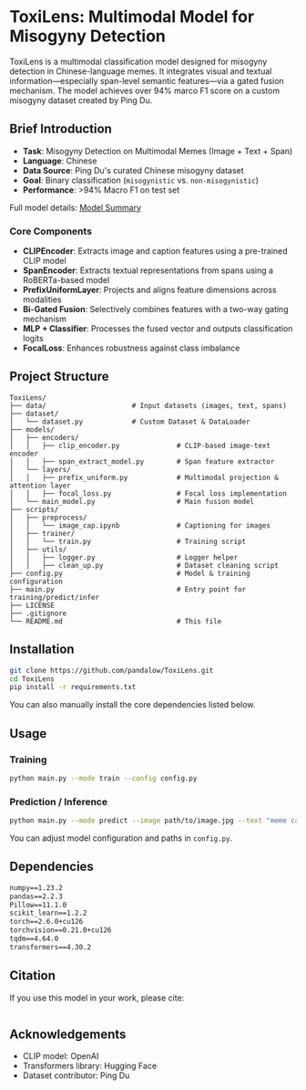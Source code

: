 # ToxiLens: Multimodal Model for Misogyny Detection

ToxiLens is a multimodal classification model designed for misogyny detection in Chinese-language memes. It integrates visual and textual information—especially span-level semantic features—via a gated fusion mechanism. The model achieves over 94% marco F1 score on a custom misogyny dataset created by Ping Du.

## Brief Introduction

- **Task**: Misogyny Detection on Multimodal Memes (Image + Text + Span)
- **Language**: Chinese
- **Data Source**: Ping Du's curated Chinese misogyny dataset
- **Goal**: Binary classification (`misogynistic` vs. `non-misogynistic`)
- **Performance**: >94% Macro F1 on test set

Full model details: [Model Summary](docs/model_summary.md)

### Core Components

- **CLIPEncoder**: Extracts image and caption features using a pre-trained CLIP model
- **SpanEncoder**: Extracts textual representations from spans using a RoBERTa-based model
- **PrefixUniformLayer**: Projects and aligns feature dimensions across modalities
- **Bi-Gated Fusion**: Selectively combines features with a two-way gating mechanism
- **MLP + Classifier**: Processes the fused vector and outputs classification logits
- **FocalLoss**: Enhances robustness against class imbalance

## Project Structure

```plaintext
ToxiLens/
├── data/                     # Input datasets (images, text, spans)
├── dataset/
│   └── dataset.py            # Custom Dataset & DataLoader
├── models/
│   ├── encoders/
│   │   ├── clip_encoder.py              # CLIP-based image-text encoder
│   │   ├── span_extract_model.py        # Span feature extractor
│   └── layers/
│   │   ├── prefix_uniform.py            # Multimodal projection & attention layer
│   │   ├── focal_loss.py                # Focal loss implementation
│   └── main_model.py                    # Main fusion model
├── scripts/
│   ├── preprocess/
│   │   └── image_cap.ipynb              # Captioning for images
│   ├── trainer/
│   │   └── train.py                     # Training script
│   ├── utils/
│   │   ├── logger.py                    # Logger helper
│   │   ├── clean_up.py                  # Dataset cleaning script
├── config.py                            # Model & training configuration
├── main.py                              # Entry point for training/predict/infer
├── LICENSE
├── .gitignore
└── README.md                            # This file
````

## Installation

```bash
git clone https://github.com/pandalow/ToxiLens.git
cd ToxiLens
pip install -r requirements.txt
```

You can also manually install the core dependencies listed below.

## Usage

### Training

```bash
python main.py --mode train --config config.py
```

### Prediction / Inference

```bash
python main.py --mode predict --image path/to/image.jpg --text "meme caption" --span "target span"
```

You can adjust model configuration and paths in `config.py`.

## Dependencies

```txt
numpy==1.23.2
pandas==2.2.3
Pillow==11.1.0
scikit_learn==1.2.2
torch==2.6.0+cu126
torchvision==0.21.0+cu126
tqdm==4.64.0
transformers==4.30.2
```

## Citation

If you use this model in your work, please cite:

```bibtex

```

## Acknowledgements

* CLIP model: OpenAI
* Transformers library: Hugging Face
* Dataset contributor: Ping Du
